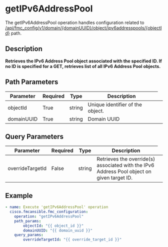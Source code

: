 # getIPv6AddressPool

The getIPv6AddressPool operation handles configuration related to [/api/fmc_config/v1/domain/{domainUUID}/object/ipv6addresspools/{objectId}](/paths//api/fmc_config/v1/domain/{domain_uuid}/object/ipv6addresspools/{object_id}.md) path.&nbsp;
## Description
**Retrieves the IPv6 Address Pool object associated with the specified ID. If no ID is specified for a GET, retrieves list of all IPv6 Address Pool objects.**

## Path Parameters
| Parameter | Required | Type | Description |
| --------- | -------- | ---- | ----------- |
| objectId | True | string <td colspan=3> Unique identifier of the object. |
| domainUUID | True | string <td colspan=3> Domain UUID |

## Query Parameters
| Parameter | Required | Type | Description |
| --------- | -------- | ---- | ----------- |
| overrideTargetId | False | string <td colspan=3> Retrieves the override(s) associated with the IPv6 Address Pool object on given target ID. |

## Example
```yaml
- name: Execute 'getIPv6AddressPool' operation
  cisco.fmcansible.fmc_configuration:
    operation: "getIPv6AddressPool"
    path_params:
        objectId: "{{ object_id }}"
        domainUUID: "{{ domain_uuid }}"
    query_params:
        overrideTargetId: "{{ override_target_id }}"

```